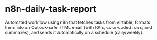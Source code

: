 # n8n-daily-task-report
Automated workflow using n8n that fetches tasks from Airtable, formats them into an Outlook-safe HTML email (with KPIs, color-coded rows, and summaries), and sends it automatically on a schedule (daily/weekly).
